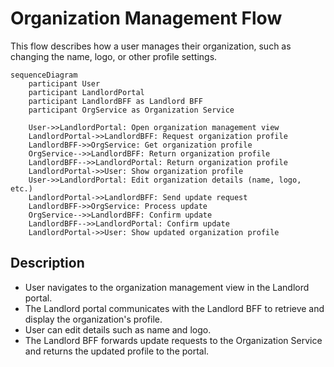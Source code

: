 # Organization Management Flow

This flow describes how a user manages their organization, such as changing the name, logo, or other profile settings.

```mermaid
sequenceDiagram
    participant User
    participant LandlordPortal
    participant LandlordBFF as Landlord BFF
    participant OrgService as Organization Service

    User->>LandlordPortal: Open organization management view
    LandlordPortal->>LandlordBFF: Request organization profile
    LandlordBFF->>OrgService: Get organization profile
    OrgService-->>LandlordBFF: Return organization profile
    LandlordBFF-->>LandlordPortal: Return organization profile
    LandlordPortal->>User: Show organization profile
    User->>LandlordPortal: Edit organization details (name, logo, etc.)
    LandlordPortal->>LandlordBFF: Send update request
    LandlordBFF->>OrgService: Process update
    OrgService-->>LandlordBFF: Confirm update
    LandlordBFF-->>LandlordPortal: Confirm update
    LandlordPortal->>User: Show updated organization profile
```

## Description
- User navigates to the organization management view in the Landlord portal.
- The Landlord portal communicates with the Landlord BFF to retrieve and display the organization's profile.
- User can edit details such as name and logo.
- The Landlord BFF forwards update requests to the Organization Service and returns the updated profile to the portal.
